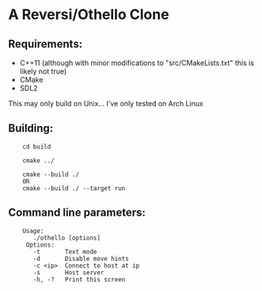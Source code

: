# A Reversi/Othello Clone

## Requirements:

- C++11 (although with minor modifications to "src/CMakeLists.txt" this is likely not true)
- CMake
- SDL2

This may only build on Unix... I've only tested on Arch Linux

## Building:

        cd build

        cmake ../

        cmake --build ./ 
        OR 
        cmake --build ./ --target run 

## Command line parameters:

        Usage:                          
           ./othello [options]           
         Options:                        
           -t       Text mode            
           -d       Disable move hints   
           -c <ip>  Connect to host at ip
           -s       Host server          
           -h, -?   Print this screen    